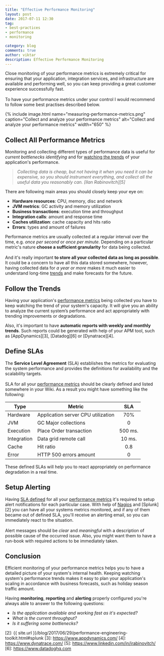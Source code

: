 ```yaml
---
title: "Effective Performance Monitoring"
layout: post
date: 2017-07-11 12:30
tag:
- best-practices
- performance
- monitoring

category: blog
comments: true
author: viktar
description: Effective Performance Monitoring
---
```


Close monitoring of your performance metrics is extremely critical for
ensuring that your application, integration services, and infrastructure
are available and performing well, so you can keep providing a great
customer experience successfully fast.
<br/><br/>
To have your performance metrics under your control I would recommend
to follow some best practises described below.

<!--more-->

{% include image.html name="measuring-performance-metrics.png"
           caption="Collect and analyze your performance metrics"
           alt="Collect and analyze your performance metrics"
           width="650" %}

## Collect All Performance Metrics
Monitoring and collecting different types of performance data
is useful for *current bottlenecks identifying* and for
[watching the trends](#follow-the-trends) of your application's
performance.<br/>

> *Collecting data is cheap, but not having it when you need it can be
expensive, so you should instrument everything, and collect all the
useful data you reasonably can. [Ilan Rabinovitch][5]*

There are following main areas you should closely keep your eye on:
* **Hardware resources**: CPU, memory, disc and network
* **JVM metrics**: GC activity and memory utilization
* **Business transactions**: execution time and throughput
* **Integration calls**: amount and response time
* **Caches utilization**: cache capacity and hits ratio
* **Errors**: types and amount of failures

Performance metrics are usually collected at a regular interval over the
time, e.g. *once per second* or *once per minute*. Depending on a
particular metric's nature **choose a sufficient granularity** for data
being collected.
<br/><br/>
And it's really important **to store all your collected data as long as
possible**.
It could be a concern to have all this data stored somewhere, however,
having collected data for *a year or more* makes it much easier to
understand long-time [trends](#follow-the-trends) and make forecasts for
the future.<br/>

## Follow the Trends
Having your application's
[performance metrics](#collect-all-performance-metrics) being collected
you have to keep watching the trend of your system's capacity. It will
give you an ability to analyze the current system’s performance and act
appropriately with trending improvements or degradations.<br/>

Also, it's important to have **automatic reports with weekly and monthly
trends**. Such reports could be generated with help of your APM tool,
such as [AppDynamics][3], [Datadog][6] or [Dynatrace][4].

## Define SLAs
The **Service Level Agreement** (SLA) establishes the metrics for
evaluating the system performance and provides the definitions for
availability and the scalability targets.<br/><br/>
SLA for all your [performance metrics](#collect-all-performance-metrics)
should be clearly defined and listed somewhere in your Wiki. As a result
you might have something like the following:

|Type | Metric | SLA |
|-----|--------|:-----:|
| Hardware | Application server CPU utilization | 70% |
| JVM | GC Major collections | 0 |
| Execution | Place Order transaction | 500 ms. |
| Integration | Data grid remote call | 10 ms. |
| Cache | Hit ratio | 0.8 |
| Error | HTTP 500 errors amount | 0 |


These defined SLAs will help you to react appropriately on performance
degradation in a real time.

## Setup Alerting
Having [SLA defined](#define-slas) for all your
[performance metrics](#collect-all-performance-metrics) it's required to
setup alert notifications for each particular case. With help of
[Nagios][1] and [Splunk][2] you can have all your systems metrics
monitored, and if any of them became out of defined SLA, you'll
receive an alerting email, so you can immediately react to the
situation.<br/><br/>
Alert messages should be *clear* and *meaningful* with a description of
possible cause of the occurred issue. Also, you might want them to have
a run-book with required actions to be immediately taken.

## Conclusion
Efficient monitoring of your performance metrics helps you to have a
detailed picture of your system's internal health. Keeping watching
system's performance trends makes it easy to plan your application's
scaling in accordance with business forecasts, such as holiday season
traffic amount.<br/>

Having **monitoring**, **reporting** and **alerting** properly
configured you're always able to answer to the following questions:
- *Is the application available and working fast as it's expected?*
- *What is the current throughput?*
- *Is it suffering some bottlenecks?*

[1]: https://www.nagios.org/
[2]: {{ site.url }}/blog/2017/06/29/performance-engineering-toolkit.html#splunk
[3]: https://www.appdynamics.com/
[4]: https://www.dynatrace.com/
[5]: https://www.linkedin.com/in/irabinovitch/
[6]: https://www.datadoghq.com
